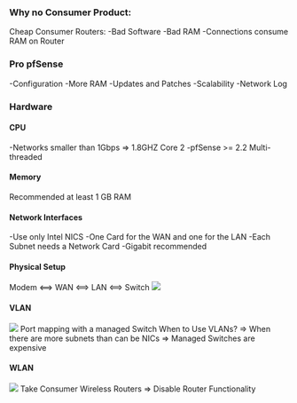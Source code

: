 ### Why no Consumer Product:
Cheap Consumer Routers:
-Bad Software
-Bad RAM
-Connections consume RAM on Router

### Pro pfSense
-Configuration
-More RAM
-Updates and Patches
-Scalability
-Network Log

### Hardware

#### CPU
-Networks smaller than 1Gbps => 1.8GHZ Core 2
-pfSense >= 2.2 Multi-threaded

#### Memory
Recommended at least 1 GB RAM 

#### Network Interfaces
-Use only Intel NICS
-One Card for the WAN and one for the LAN
-Each Subnet needs a Network Card
-Gigabit recommended

#### Physical Setup

Modem <==> WAN <==> LAN <==> Switch
![](_images/setup.png)

#### VLAN
![](_images/vlan.png)
Port mapping with a managed Switch
When to Use VLANs? => When there are more subnets than can be NICs => Managed Switches are expensive

#### WLAN
![](_images/wlan.png)
Take Consumer Wireless Routers => Disable Router Functionality


